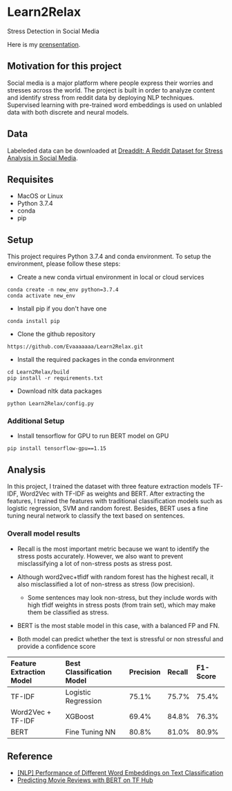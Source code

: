 # Learn2Relax
Stress Detection in Social Media 

Here is my [prensentation](https://docs.google.com/presentation/d/1iP30LCj5r9J11xRYRZ-fx1AbvrOgq5UCh-aI3sfWKRs/edit#slide=id.p).

## Motivation for this project
Social media is a major platform where people express their worries and stresses across the world. The project is built in order to analyze content and identify stress from reddit data by deploying NLP techniques. Supervised learning with pre-trained word embeddings is used on unlabled data with both discrete and neural models. 

## Data
Labeleded data can be downloaded at [Dreaddit: A Reddit Dataset for Stress Analysis in Social Media](https://arxiv.org/abs/1911.00133).

## Requisites
- MacOS or Linux
- Python 3.7.4
- conda 
- pip

## Setup
This project requires Python 3.7.4 and conda environment. To setup the environment, please follow these steps:

- Create a new conda virtual environment in local or cloud services
```
conda create -n new_env python=3.7.4 
conda activate new_env 
```
- Install pip if you don't have one
```
conda install pip
```
- Clone the github repository
```
https://github.com/Evaaaaaaa/Learn2Relax.git
```
- Install the required packages in the conda environment
```
cd Learn2Relax/build
pip install -r requirements.txt
```
- Download nltk data packages
```
python Learn2Relax/config.py
```
### Additional Setup
- Install tensorflow for GPU to run BERT model on GPU
```
pip install tensorflow-gpu==1.15
```

## Analysis
In this project, I trained the dataset with three feature extraction models TF-IDF, Word2Vec with TF-IDF as weights and 
BERT. After extracting the features, I trained the features with traditional classification models such as logistic
regression, SVM and random forest. Besides, BERT uses a fine tuning neural network to classify the text based on sentences. 

### Overall model results
- Recall is the most important metric because we want to identify the stress posts accurately. However, we also want to prevent
misclassifying a lot of non-stress posts as stress post. 
- Although word2vec+tfidf with random forest has the highest recall, it also misclassified a lot of non-stress as stress 
(low precision). 
    - Some sentences may look non-stress, but they include words with high tfidf weights in stress posts (from train set),
    which may make them be classified as stress.
    
- BERT is the most stable model in this case, with a balanced FP and FN. 
- Both model can predict whether the text is stressful or non stressful and provide a confidence score

| Feature Extraction Model | Best Classification Model | Precision | Recall | F1-Score |
| :---------------- | :-------------  | :-------- |:-------| :------- |
| TF-IDF            | Logistic Regression         | 75.1%     | 75.7%  | 75.4%    |
| Word2Vec + TF-IDF | XGBoost   | 69.4%     | 84.8%  | 76.3%    |
| BERT              | Fine Tuning NN  | 80.8%     | 81.0%  | 80.9%    |

## Reference
- [[NLP] Performance of Different Word Embeddings on Text Classification](https://towardsdatascience.com/nlp-performance-of-different-word-embeddings-on-text-classification-de648c6262b)
- [Predicting Movie Reviews with BERT on TF Hub](https://colab.research.google.com/github/google-research/bert/blob/master/predicting_movie_reviews_with_bert_on_tf_hub.ipynb)

